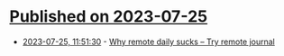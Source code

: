 # [Published on 2023-07-25](index.md)

* [2023-07-25, 11:51:30](https://lobste.rs/s/0y2ta2/why_remote_daily_sucks_try_remote_journal) - [Why remote daily sucks – Try remote journal](https://www.marcopolita.me/blog/2022/09/02/Daily-Journal.html)
